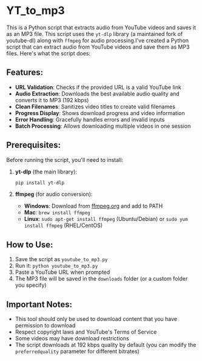 # YT_to_mp3
This is a Python script that extracts audio from YouTube videos and saves it as an MP3 file. This script uses the `yt-dlp` library (a maintained fork of youtube-dl) along with `ffmpeg` for audio processing.I've created a Python script that can extract audio from YouTube videos and save them as MP3 files. Here's what the script does:

## Features:
- **URL Validation**: Checks if the provided URL is a valid YouTube link
- **Audio Extraction**: Downloads the best available audio quality and converts it to MP3 (192 kbps)
- **Clean Filenames**: Sanitizes video titles to create valid filenames
- **Progress Display**: Shows download progress and video information
- **Error Handling**: Gracefully handles errors and invalid inputs
- **Batch Processing**: Allows downloading multiple videos in one session

## Prerequisites:
Before running the script, you'll need to install:

1. **yt-dlp** (the main library):
   ```bash
   pip install yt-dlp
   ```

2. **ffmpeg** (for audio conversion):
   - **Windows**: Download from [ffmpeg.org](https://ffmpeg.org/download.html) and add to PATH
   - **Mac**: `brew install ffmpeg`
   - **Linux**: `sudo apt-get install ffmpeg` (Ubuntu/Debian) or `sudo yum install ffmpeg` (RHEL/CentOS)

## How to Use:
1. Save the script as `youtube_to_mp3.py`
2. Run it: `python youtube_to_mp3.py`
3. Paste a YouTube URL when prompted
4. The MP3 file will be saved in the `downloads` folder (or a custom folder you specify)

## Important Notes:
- This tool should only be used to download content that you have permission to download
- Respect copyright laws and YouTube's Terms of Service
- Some videos may have download restrictions
- The script downloads at 192 kbps quality by default (you can modify the `preferredquality` parameter for different bitrates)
